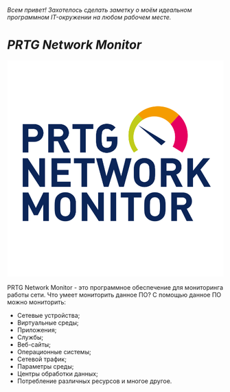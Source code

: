 *Всем привет! Захотелось сделать заметку о моём идеальном программном IT-окружении на любом рабочем месте.*

# *PRTG Network Monitor*

![PRTG Network Monitor](https://github.com/dimoroz772/My_ideal_software_IT-environment/blob/main/PRTG%20Network%20Monitor.png)

PRTG Network Monitor - это программное обеспечение для мониторинга работы сети. Что умеет мониторить данное ПО? С помощью данное ПО можно мониторить:

- Сетевые устройства;
- Виртуальные среды;
- Приложения;
- Службы;
- Веб-сайты;
- Операционные системы;
- Сетевой трафик;
- Параметры среды;
- Центры обработки данных;
- Потребление различных ресурсов и многое другое.

